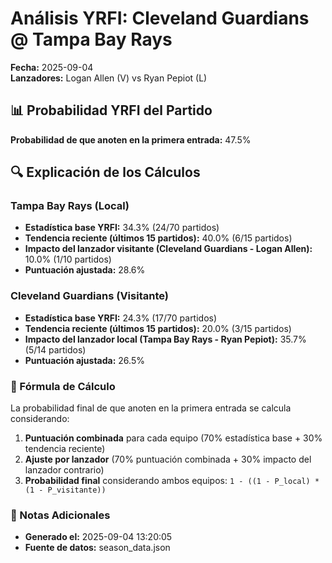 # Análisis YRFI: Cleveland Guardians @ Tampa Bay Rays

**Fecha:** 2025-09-04  
**Lanzadores:** Logan Allen (V) vs Ryan Pepiot (L)

## 📊 Probabilidad YRFI del Partido

**Probabilidad de que anoten en la primera entrada:** 47.5%

## 🔍 Explicación de los Cálculos

### Tampa Bay Rays (Local)
- **Estadística base YRFI:** 34.3% (24/70 partidos)
- **Tendencia reciente (últimos 15 partidos):** 40.0% (6/15 partidos)
- **Impacto del lanzador visitante (Cleveland Guardians - Logan Allen):** 10.0% (1/10 partidos)
- **Puntuación ajustada:** 28.6%

### Cleveland Guardians (Visitante)
- **Estadística base YRFI:** 24.3% (17/70 partidos)
- **Tendencia reciente (últimos 15 partidos):** 20.0% (3/15 partidos)
- **Impacto del lanzador local (Tampa Bay Rays - Ryan Pepiot):** 35.7% (5/14 partidos)
- **Puntuación ajustada:** 26.5%

### 📝 Fórmula de Cálculo

La probabilidad final de que anoten en la primera entrada se calcula considerando:
1. **Puntuación combinada** para cada equipo (70% estadística base + 30% tendencia reciente)
2. **Ajuste por lanzador** (70% puntuación combinada + 30% impacto del lanzador contrario)
3. **Probabilidad final** considerando ambos equipos: `1 - ((1 - P_local) * (1 - P_visitante))`

### 📌 Notas Adicionales

- **Generado el:** 2025-09-04 13:20:05
- **Fuente de datos:** season_data.json
